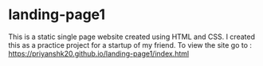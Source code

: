 # landing-page1
This is a static single page website created using HTML and CSS. I created this as a practice project for a startup of my friend.
To view the site go to : https://priyanshk20.github.io/landing-page1/index.html
